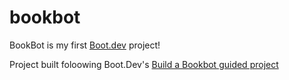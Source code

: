 # bookbot

BookBot is my first [Boot.dev](https://www.boot.dev) project!

Project built foloowing Boot.Dev's [Build a Bookbot guided project](https://www.boot.dev/courses/build-bookbot)
